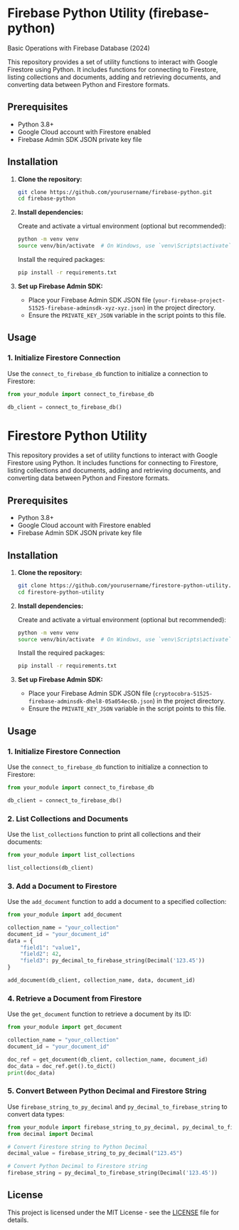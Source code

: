 # Firebase Python Utility (firebase-python)
Basic Operations with Firebase Database (2024)

This repository provides a set of utility functions to interact with Google Firestore using Python. It includes functions for connecting to Firestore, listing collections and documents, adding and retrieving documents, and converting data between Python and Firestore formats.

## Prerequisites

- Python 3.8+
- Google Cloud account with Firestore enabled
- Firebase Admin SDK JSON private key file

## Installation

1. **Clone the repository:**

    ```sh
    git clone https://github.com/yourusername/firebase-python.git
    cd firebase-python
    ```

2. **Install dependencies:**

    Create and activate a virtual environment (optional but recommended):

    ```sh
    python -m venv venv
    source venv/bin/activate  # On Windows, use `venv\Scripts\activate`
    ```

    Install the required packages:

    ```sh
    pip install -r requirements.txt
    ```

3. **Set up Firebase Admin SDK:**

    - Place your Firebase Admin SDK JSON file (`your-firebase-project-51525-firebase-adminsdk-xyz-xyz.json`) in the project directory.
    - Ensure the `PRIVATE_KEY_JSON` variable in the script points to this file.

## Usage

### 1. Initialize Firestore Connection

Use the `connect_to_firebase_db` function to initialize a connection to Firestore:

```python
from your_module import connect_to_firebase_db

db_client = connect_to_firebase_db()
```

# Firestore Python Utility

This repository provides a set of utility functions to interact with Google Firestore using Python. It includes functions for connecting to Firestore, listing collections and documents, adding and retrieving documents, and converting data between Python and Firestore formats.

## Prerequisites

- Python 3.8+
- Google Cloud account with Firestore enabled
- Firebase Admin SDK JSON private key file

## Installation

1. **Clone the repository:**

    ```sh
    git clone https://github.com/yourusername/firestore-python-utility.git
    cd firestore-python-utility
    ```

2. **Install dependencies:**

    Create and activate a virtual environment (optional but recommended):

    ```sh
    python -m venv venv
    source venv/bin/activate  # On Windows, use `venv\Scripts\activate`
    ```

    Install the required packages:

    ```sh
    pip install -r requirements.txt
    ```

3. **Set up Firebase Admin SDK:**

    - Place your Firebase Admin SDK JSON file (`cryptocobra-51525-firebase-adminsdk-dhel8-05a054ec6b.json`) in the project directory.
    - Ensure the `PRIVATE_KEY_JSON` variable in the script points to this file.

## Usage

### 1. Initialize Firestore Connection

Use the `connect_to_firebase_db` function to initialize a connection to Firestore:

```python
from your_module import connect_to_firebase_db

db_client = connect_to_firebase_db()
```

### 2. List Collections and Documents

Use the `list_collections` function to print all collections and their documents:

```python
from your_module import list_collections

list_collections(db_client)
```

### 3. Add a Document to Firestore

Use the `add_document` function to add a document to a specified collection:

```python
from your_module import add_document

collection_name = "your_collection"
document_id = "your_document_id"
data = {
    "field1": "value1",
    "field2": 42,
    "field3": py_decimal_to_firebase_string(Decimal('123.45'))
}

add_document(db_client, collection_name, data, document_id)
```

### 4. Retrieve a Document from Firestore

Use the `get_document` function to retrieve a document by its ID:

```python
from your_module import get_document

collection_name = "your_collection"
document_id = "your_document_id"

doc_ref = get_document(db_client, collection_name, document_id)
doc_data = doc_ref.get().to_dict()
print(doc_data)
```

### 5. Convert Between Python Decimal and Firestore String

Use `firebase_string_to_py_decimal` and `py_decimal_to_firebase_string` to convert data types:

```python
from your_module import firebase_string_to_py_decimal, py_decimal_to_firebase_string
from decimal import Decimal

# Convert Firestore string to Python Decimal
decimal_value = firebase_string_to_py_decimal("123.45")

# Convert Python Decimal to Firestore string
firebase_string = py_decimal_to_firebase_string(Decimal('123.45'))
```

## License

This project is licensed under the MIT License - see the [LICENSE](LICENSE) file for details.

